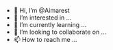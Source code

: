 - 👋 Hi, I’m @Aimarest
- 👀 I’m interested in ...
- 🌱 I’m currently learning ...
- 💞️ I’m looking to collaborate on ...
- 📫 How to reach me ...

<!---
Aimarest/Aimarest is a ✨ special ✨ repository because its `README.md` (this file) appears on your GitHub profile.
You can click the Preview link to take a look at your changes.
--->
